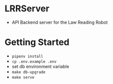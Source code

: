 # LRRServer
- API Backend server for the Law Reading Robot

# Getting Started

- `pipenv install`
- `cp .env.example .env`
- set db environment variable
- `make db-upgrade`
- `make serve`
